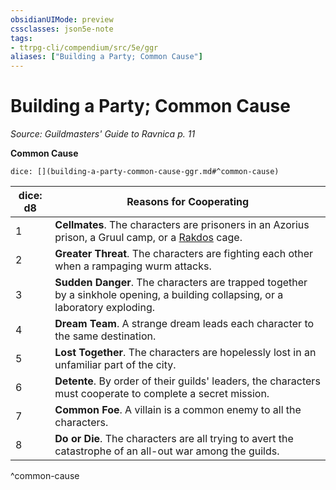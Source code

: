 ```yaml
---
obsidianUIMode: preview
cssclasses: json5e-note
tags:
- ttrpg-cli/compendium/src/5e/ggr
aliases: ["Building a Party; Common Cause"]
---
```

# Building a Party; Common Cause
*Source: Guildmasters' Guide to Ravnica p. 11* 

**Common Cause**

`dice: [](building-a-party-common-cause-ggr.md#^common-cause)`

| dice: d8 | Reasons for Cooperating |
|----------|-------------------------|
| 1 | **Cellmates**. The characters are prisoners in an Azorius prison, a Gruul camp, or a [Rakdos](rakdos-ggr.md) cage. |
| 2 | **Greater Threat**. The characters are fighting each other when a rampaging wurm attacks. |
| 3 | **Sudden Danger**. The characters are trapped together by a sinkhole opening, a building collapsing, or a laboratory exploding. |
| 4 | **Dream Team**. A strange dream leads each character to the same destination. |
| 5 | **Lost Together**. The characters are hopelessly lost in an unfamiliar part of the city. |
| 6 | **Detente**. By order of their guilds' leaders, the characters must cooperate to complete a secret mission. |
| 7 | **Common Foe**. A villain is a common enemy to all the characters. |
| 8 | **Do or Die**. The characters are all trying to avert the catastrophe of an all-out war among the guilds. |
^common-cause